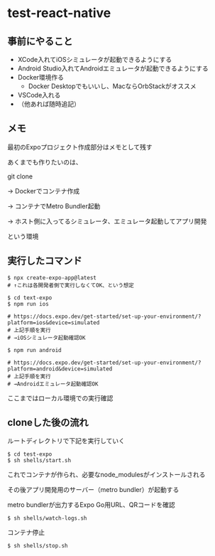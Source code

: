 # test-react-native

## 事前にやること

- XCode入れてiOSシミュレータが起動できるようにする
- Android Studio入れてAndroidエミュレータが起動できるようにする
- Docker環境作る
    - Docker Desktopでもいいし、MacならOrbStackがオススメ
- VSCode入れる
- （他あれば随時追記）

## メモ

最初のExpoプロジェクト作成部分はメモとして残す

あくまでも作りたいのは、

git clone

-> Dockerでコンテナ作成

-> コンテナでMetro Bundler起動

-> ホスト側に入ってるシミュレータ、エミュレータ起動してアプリ開発

という環境

## 実行したコマンド

```
$ npx create-expo-app@latest
# ↑これは各開発者側で実行しなくてOK、という想定

$ cd text-expo
$ npm run ios

# https://docs.expo.dev/get-started/set-up-your-environment/?platform=ios&device=simulated
# 上記手順を実行
# →iOSシミュレータ起動確認OK

$ npm run android

# https://docs.expo.dev/get-started/set-up-your-environment/?platform=android&device=simulated
# 上記手順を実行
# →Androidエミュレータ起動確認OK
```

ここまではローカル環境での実行確認

## cloneした後の流れ

ルートディレクトリで下記を実行していく

```
$ cd test-expo
$ sh shells/start.sh
```

これでコンテナが作られ、必要なnode_modulesがインストールされる

その後アプリ開発用のサーバー（metro bundler）が起動する

metro bundlerが出力するExpo Go用URL、QRコードを確認

```
$ sh shells/watch-logs.sh
```

コンテナ停止

```
$ sh shells/stop.sh
```

